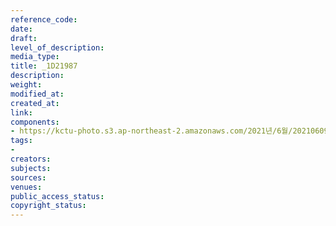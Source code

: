 ```yaml
---
reference_code: 
date: 
draft: 
level_of_description: 
media_type: 
title: _1D21987
description: 
weight: 
modified_at: 
created_at: 
link: 
components:
- https://kctu-photo.s3.ap-northeast-2.amazonaws.com/2021년/6월/20210609_산재사망+노동자+추모분향소+및+농성장+설치/_1D21987.jpg
tags:
- 
creators: 
subjects: 
sources: 
venues: 
public_access_status: 
copyright_status: 
---
```

